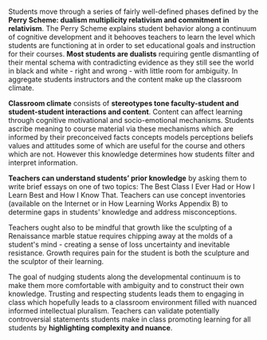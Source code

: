 Students move through a series of fairly well-defined phases defined by the **Perry Scheme: dualism multiplicity relativism and commitment in relativism**. The Perry Scheme explains student behavior along a continuum of cognitive development and it behooves teachers to learn the level which students are functioning at in order to set educational goals and instruction for their courses. **Most students are dualists** requiring gentle dismantling of their mental schema with contradicting evidence as they still see the world in black and white - right and wrong - with little room for ambiguity. In aggregate students instructors and the content make up the classroom climate.

**Classroom climate** consists of **stereotypes tone faculty-student and student-student interactions and content**. Content can affect learning through cognitive motivational and socio-emotional mechanisms. Students ascribe meaning to course material via these mechanisms which are informed by their preconceived facts concepts models perceptions beliefs values and attitudes some of which are useful for the course and others which are not. However this knowledge determines how students filter and interpret information.

**Teachers can understand students’ prior knowledge** by asking them to write brief essays on one of two topics: The Best Class I Ever Had or How I Learn Best and How I Know That. Teachers can use concept inventories (available on the Internet or in How Learning Works Appendix B) to determine gaps in students' knowledge and address misconceptions. 

Teachers ought also to be mindful that growth like the sculpting of a Renaissance marble statue requires chipping away at the molds of a student's mind - creating a sense of loss uncertainty and inevitable resistance. Growth requires pain for the student is both the sculpture and the sculptor of their learning.

The goal of nudging students along the developmental continuum is to make them more comfortable with ambiguity and to construct their own knowledge. Trusting and respecting students leads them to engaging in class which hopefully leads to a classroom environment filled with nuanced informed intellectual pluralism. Teachers can validate potentially controversial statements students make in class promoting learning for all students by **highlighting complexity and nuance**.
